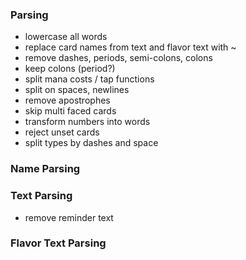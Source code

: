 ### Parsing
- lowercase all words
- replace card names from text and flavor text with ~
- remove dashes, periods, semi-colons, colons
- keep colons (period?)
- split mana costs / tap functions 
- split on spaces, newlines
- remove apostrophes 
- skip multi faced cards
- transform numbers into words
- reject unset cards
- split types by dashes and space

### Name Parsing

### Text Parsing
- remove reminder text

### Flavor Text Parsing